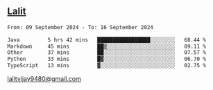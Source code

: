 ## [Lalit](https://lalit.sh)

<!--START_SECTION:waka-->

```txt
From: 09 September 2024 - To: 16 September 2024

Java         5 hrs 42 mins   █████████████████░░░░░░░░   68.44 %
Markdown     45 mins         ██▒░░░░░░░░░░░░░░░░░░░░░░   09.11 %
Other        37 mins         ██░░░░░░░░░░░░░░░░░░░░░░░   07.57 %
Python       33 mins         █▓░░░░░░░░░░░░░░░░░░░░░░░   06.70 %
TypeScript   13 mins         ▓░░░░░░░░░░░░░░░░░░░░░░░░   02.75 %
```

<!--END_SECTION:waka-->

lalitvijay9480@gmail.com
